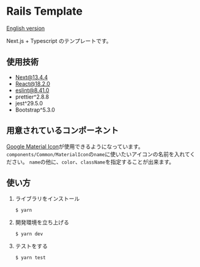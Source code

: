 # Rails Template

[English version](https://github.com/piny940/next-template/blob/main/README.en.md)

Next.js + Typescript のテンプレートです。

## 使用技術

- Next@13.4.4
- React@18.2.0
- eslint@8.41.0
- prettier^2.8.8
- jest^29.5.0
- Bootstrap^5.3.0

## 用意されているコンポーネント

[Google Material Icon](https://fonts.google.com/icons)が使用できるようになっています。
`components/Common/MaterialIcon`の`name`に使いたいアイコンの名前を入れてください。
`name`の他に、`color`、`className`を指定することが出来ます。

## 使い方

1.  ライブラリをインストール

    `$ yarn`

2.  開発環境を立ち上げる

    `$ yarn dev`

3.  テストをする

    `$ yarn test`
